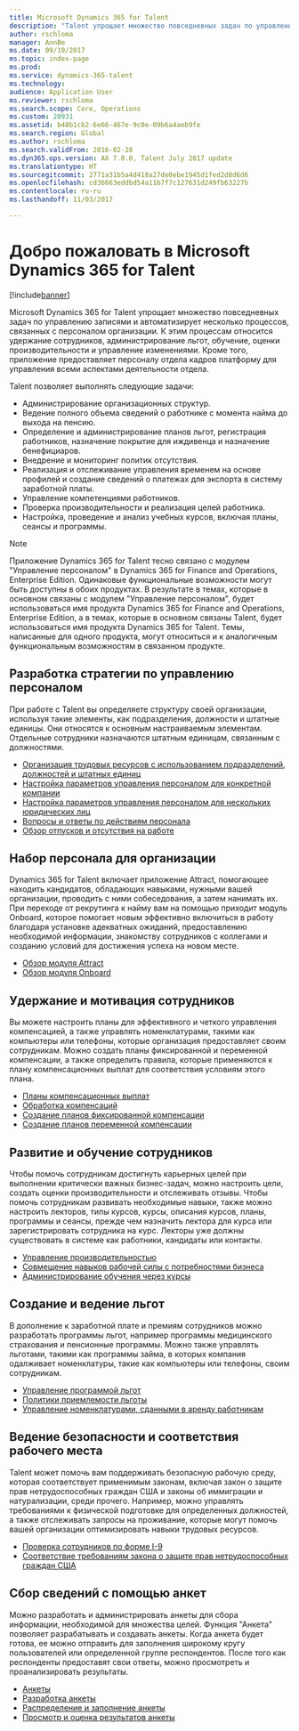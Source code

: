 ```yaml
---
title: Microsoft Dynamics 365 for Talent
description: "Talent упрощает множество повседневных задач по управлению записями и автоматизирует несколько процессов, связанных с персоналом организации. К этим процессам относится удержание сотрудников, администрирование льгот, обучение, оценки производительности и управление изменениями."
author: rschloma
manager: AnnBe
ms.date: 09/19/2017
ms.topic: index-page
ms.prod: 
ms.service: dynamics-365-talent
ms.technology: 
audience: Application User
ms.reviewer: rschloma
ms.search.scope: Core, Operations
ms.custom: 20931
ms.assetid: b48b1cb2-6e66-467e-9c0e-09b6a4aeb9fe
ms.search.region: Global
ms.author: rschloma
ms.search.validFrom: 2016-02-28
ms.dyn365.ops.version: AX 7.0.0, Talent July 2017 update
ms.translationtype: HT
ms.sourcegitcommit: 2771a31b5a4d418a27de0ebe1945d1fed2d8d6d6
ms.openlocfilehash: cd36663eddbd54a11b7f7c127631d249fb63227b
ms.contentlocale: ru-ru
ms.lasthandoff: 11/03/2017

---
```


# <a name="welcome-to-microsoft-dynamics-365-for-talent"></a>Добро пожаловать в Microsoft Dynamics 365 for Talent

[!include[banner](includes/banner.md)]

Microsoft Dynamics 365 for Talent упрощает множество повседневных задач по управлению записями и автоматизирует несколько процессов, связанных с персоналом организации. К этим процессам относится удержание сотрудников, администрирование льгот, обучение, оценки производительности и управление изменениями. Кроме того, приложение предоставляет персоналу отдела кадров платформу для управления всеми аспектами деятельности отдела.

Talent позволяет выполнять следующие задачи:

+ Администрирование организационных структур.
+ Ведение полного объема сведений о работнике с момента найма до выхода на пенсию.
+ Определение и администрирование планов льгот, регистрация работников, назначение покрытие для иждивенца и назначение бенефициаров.
+ Внедрение и мониторинг политик отсутствия.
+ Реализация и отслеживание управления временем на основе профилей и создание сведений о платежах для экспорта в систему заработной платы.
+ Управление компетенциями работников.
+ Проверка производительности и реализация целей работника.
+ Настройка, проведение и анализ учебных курсов, включая планы, сеансы и программы.

> [!NOTE] 
> Приложение Dynamics 365 for Talent тесно связано с модулем "Управление персоналом" в Dynamics 365 for Finance and Operations, Enterprise Edition. Одинаковые функциональные возможности могут быть доступны в обоих продуктах. В результате в темах, которые в основном связаны с модулем "Управление персоналом", будет использоваться имя продукта Dynamics 365 for Finance and Operations, Enterprise Edition, а в темах, которые в основном связаны Talent, будет использоваться имя продукта Dynamics 365 for Talent. Темы, написанные для одного продукта, могут относиться и к аналогичным функциональным возможностям в связанном продукте.

<a name="develop-a-strategy-for-managing-your-human-resources"></a>Разработка стратегии по управлению персоналом
---------------------------------------------------------

При работе с Talent вы определяете структуру своей организации, используя такие элементы, как подразделения, должности и штатные единицы. Они относятся к основным настраиваемым элементам. Отдельные сотрудники назначаются штатным единицам, связанным с должностями.

-   [Организация трудовых ресурсов с использованием подразделений, должностей и штатных единиц](departments-jobs-positions.md)
-   [Настройка параметров управления персоналом для конкретной компании](set-up-company-specific-hr-parameters.md)
-   [Настройка параметров управления персоналом для нескольких юридических лиц](set-up-hr-parameters-across-legal-entities.md) 
-   [Вопросы и ответы по действиям персонала](personnel-actions-faq.md)
-   [Обзор отпусков и отсутствия на работе](leave-absence-overview.md)

## <a name="staffing-your-organization"></a>Набор персонала для организации

Dynamics 365 for Talent включает приложение Attract, помогающее находить кандидатов, обладающих навыками, нужными вашей организации, проводить с ними собеседования, а затем нанимать их. При переходе от рекрутинга к найму вам на помощью приходит модуль Onboard, которое помогает новым эффективно включиться в работу благодаря установке адекватных ожиданий, предоставлению необходимой информации, знакомству сотрудников с коллегами и созданию условий для достижения успеха на новом месте.  

- [Обзор модуля Attract](attract-overview.md)
- [Обзор модуля Onboard](create-onboarding-experience.md)

## <a name="retain-and-motivate-employees"></a>Удержание и мотивация сотрудников

Вы можете настроить планы для эффективного и четкого управления компенсацией, а также управлять номенклатурами, такими как компьютеры или телефоны, которые организация предоставляет своим сотрудникам. Можно создать планы фиксированной и переменной компенсации, а также определить правила, которые применяются к плану компенсационных выплат для соответствия условиям этого плана.

-   [Планы компенсационных выплат](compensation-plans.md)
-   [Обработка компенсаций](process-compensation.md)
-   [Создание планов фиксированной компенсации](create-fixed-compensation-plans.md)
-   [Создание планов переменной компенсации](create-variable-compensation-plans.md)

## <a name="develop-and-train-employees"></a>Развитие и обучение сотрудников

Чтобы помочь сотрудникам достигнуть карьерных целей при выполнении критически важных бизнес-задач, можно настроить цели, создать оценки производительности и отслеживать отзывы. Чтобы помочь сотрудникам развивать необходимые навыки, также можно настроить лекторов, типы курсов, курсы, описания курсов, планы, программы и сеансы, прежде чем назначить лектора для курса или зарегистрировать сотрудника на курс. Лекторы уже должны существовать в системе как работники, кандидаты или контакты.

-   [Управление производительностью](performance-management-overview.md)
-   [Совмещение навыков рабочей силы с потребностями бизнеса](skills.md)
-   [Администрирование обучения через курсы](courses.md)

## <a name="create-and-maintain-benefits"></a>Создание и ведение льгот

В дополнение к заработной плате и премиям сотрудников можно разработать программы льгот, например программы медицинского страхования и пенсионные программы. Можно также управлять льготами, такими как программы займа, в которых компания одалживает номенклатуры, такие как компьютеры или телефоны, своим сотрудникам.

-   [Управление программой льгот](manage-benefit-program.md)
-   [Политики приемлемости льготы](benefit-eligibility-policies.md)
-   [Управление номенклатурами, сданными в аренду работникам](loan-items.md)

## <a name="maintain-workplace-safety-and-compliance"></a>Ведение безопасности и соответствия рабочего места

Talent может помочь вам поддерживать безопасную рабочую среду, которая соответствует применимым законам, включая закон о защите прав нетрудоспособных граждан США и законы об иммиграции и натурализации, среди прочего. Например, можно управлять требованиями к физической подготовке для определенных должностей, а также отслеживать запросы на проживание, которые могут помочь вашей организации оптимизировать навыки трудовых ресурсов.

-   [Проверка сотрудников по форме I-9](../fin-and-ops/hr/localizations/noam-usa-form-i-9-verification.md)
-   [Соответствие требованиям закона о защите прав нетрудоспособных граждан США](../fin-and-ops/hr/localizations/noam-usa-comply-ada.md)

## <a name="gather-information-using-questionnaires"></a>Сбор сведений с помощью анкет

Можно разработать и администрировать анкеты для сбора информации, необходимой для множества целей. Функция "Анкета" позволяет разрабатывать и создавать анкеты. Когда анкета будет готова, ее можно отправить для заполнения широкому кругу пользователей или определенной группе респондентов. После того как респонденты предоставят свои ответы, можно просмотреть и проанализировать результаты.

-   [Анкеты](questionnaires.md)
-   [Разработка анкеты](design-questionnaires.md)
-   [Распределение и заполнение анкеты](distribute-questionnaires.md)
-   [Просмотр и оценка результатов анкеты](evaluate-questionnaire-results.md)

